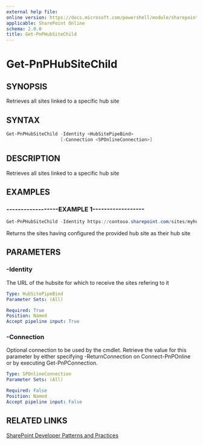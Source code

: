 ```yaml
---
external help file:
online version: https://docs.microsoft.com/powershell/module/sharepoint-pnp/get-pnphubsitechild
applicable: SharePoint Online
schema: 2.0.0
title: Get-PnPHubSiteChild
---
```


# Get-PnPHubSiteChild

## SYNOPSIS
Retrieves all sites linked to a specific hub site

## SYNTAX 

```powershell
Get-PnPHubSiteChild -Identity <HubSitePipeBind>
                    [-Connection <SPOnlineConnection>]
```

## DESCRIPTION
Retrieves all sites linked to a specific hub site

## EXAMPLES

### ------------------EXAMPLE 1------------------
```powershell
Get-PnPHubSiteChild -Identity https://contoso.sharepoint.com/sites/myhubsite
```

Returns the sites having configured the provided hub site as their hub site

## PARAMETERS

### -Identity
The URL of the hubsite for which to receive the sites refering to it

```yaml
Type: HubSitePipeBind
Parameter Sets: (All)

Required: True
Position: Named
Accept pipeline input: True
```

### -Connection
Optional connection to be used by the cmdlet. Retrieve the value for this parameter by either specifying -ReturnConnection on Connect-PnPOnline or by executing Get-PnPConnection.

```yaml
Type: SPOnlineConnection
Parameter Sets: (All)

Required: False
Position: Named
Accept pipeline input: False
```

## RELATED LINKS

[SharePoint Developer Patterns and Practices](https://aka.ms/sppnp)

